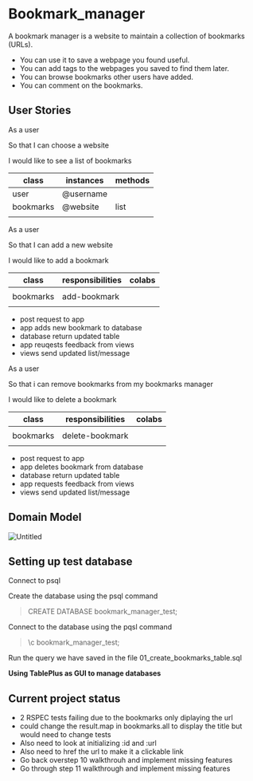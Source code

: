 # Bookmark_manager

A bookmark manager is a website to maintain a collection of bookmarks (URLs).
- You can use it to save a webpage you found useful.
- You can add tags to the webpages you saved to find them later.
- You can browse bookmarks other users have added.
- You can comment on the bookmarks.

## User Stories

As a user

So that I can choose a website

I would like to see a list of bookmarks


| class     | instances | methods  |
|-----------|-----------|----------|
| user      | @username |          |
| bookmarks | @website  | list     |
|           |           |          |

As a user

So that I can add a new website

I would like to add a bookmark


| class     | responsibilities | colabs   |
|-----------|------------------|----------|
|           |                  |          |
| bookmarks | add-bookmark     |          |
|           |                  |          |

- post request to app
- app adds new bookmark to database
- database return updated table
- app reuqests feedback from views
- views send updated list/message

As a user

So that i can remove bookmarks from my bookmarks manager

I would like to delete a bookmark


| class     | responsibilities | colabs   |
|-----------|------------------|----------|
|           |                  |          |
| bookmarks | delete-bookmark  |          |
|           |                  |          |

- post request to app
- app deletes bookmark from database
- database return updated table
- app requests feedback from views
- views send updated list/message

## Domain Model
![Untitled](https://user-images.githubusercontent.com/77491121/119644899-584d8c80-be15-11eb-829e-1cf536b9da79.png)

## Setting up test database

Connect to psql

Create the database using the psql command

> CREATE DATABASE bookmark_manager_test;

Connect to the database using the pqsl command

> \c bookmark_manager_test;

Run the query we have saved in the file 01_create_bookmarks_table.sql

**Using TablePlus as GUI to manage databases**

## Current project status

- 2 RSPEC tests failing due to the bookmarks only diplaying the url
- could change the result.map in bookmarks.all to display the title but would need to change tests
- Also need to look at initializing :id and :url
- Also need to href the url to make it a clickable link
- Go back overstep 10 walkthrouh and implement missing features
- Go through step 11 walkthrough and implement missing features
